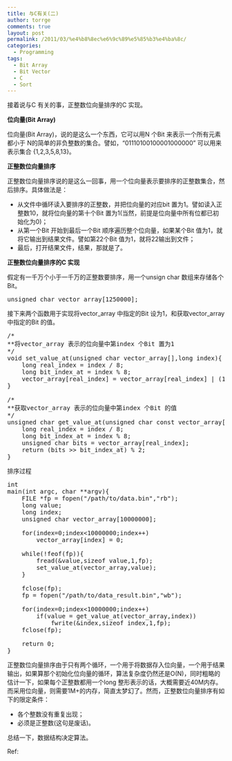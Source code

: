 ```yaml
---
title: 与C有关(二)
author: torrge
comments: true
layout: post
permalink: /2011/03/%e4%b8%8ec%e6%9c%89%e5%85%b3%e4%ba%8c/
categories:
  - Programming
tags:
  - Bit Array
  - Bit Vector
  - C
  - Sort
---
```

接着说与C 有关的事，正整数位向量排序的C 实现。

**位向量(Bit Array)**

位向量(Bit Array)，说的是这么一个东西，它可以用N 个Bit 来表示一个所有元素都小于 N的简单的非负整数的集合。譬如，“01110100100001000000” 可以用来表示集合 {1,2,3,5,8,13}。

**正整数位向量排序**

正整数位向量排序说的是这么一回事，用一个位向量表示要排序的正整数集合，然后排序。具体做法是：

*   从文件中循环读入要排序的正整数，并把位向量的对应bit 置为1。譬如读入正整数10，就将位向量的第十个Bit 置为1(当然，前提是位向量中所有位都已初始化为0)；
*   从第一个Bit 开始到最后一个Bit 顺序遍历整个位向量，如果某个Bit 值为1，就将它输出到结果文件。譬如第22个Bit 值为1，就将22输出到文件；
*   最后，打开结果文件，结果，那就是了。

**正整数位向量排序的C 实现**

假定有一千万个小于一千万的正整数要排序，用一个unsign char 数组来存储各个Bit。

<pre class="brush:cpp">unsigned char vector_array[1250000];</pre>

接下来两个函数用于实现将vector\_array 中指定的Bit 设为1，和获取vector\_array 中指定的Bit 的值。

<pre class="brush:cpp">/*
**将vector_array 表示的位向量中第index 个Bit 置为1
*/
void set_value_at(unsigned char vector_array[],long index){
	long real_index = index / 8;
	long bit_index_at = index % 8;
	vector_array[real_index] = vector_array[real_index] | (1 &lt;&lt; bit_index_at);
}

/*
**获取vector_array 表示的位向量中第index 个Bit 的值
*/
unsigned char get_value_at(unsigned char const vector_array[],long index){
	long real_index = index / 8;
	long bit_index_at = index % 8;
	unsigned char bits = vector_array[real_index];
	return (bits &gt;&gt; bit_index_at) % 2;
}</pre>

排序过程

<pre class="brush:cpp">int
main(int argc, char **argv){
	FILE *fp = fopen("/path/to/data.bin","rb");
	long value;
	long index;
	unsigned char vector_array[10000000];

	for(index=0;index&lt;10000000;index++)
		vector_array[index] = 0;

	while(!feof(fp)){
		fread(&value,sizeof value,1,fp);
		set_value_at(vector_array,value);
	}

	fclose(fp);
	fp = fopen("/path/to/data_result.bin","wb");

	for(index=0;index&lt;10000000;index++)
		if(value = get_value_at(vector_array,index))
			fwrite(&index,sizeof index,1,fp);
	fclose(fp);

	return 0;
}</pre>

正整数位向量排序由于只有两个循环，一个用于将数据存入位向量，一个用于结果输出，如果算那个初始化位向量的循环，算法复杂度仍然还是O(N)，同时粗略的估计一下，如果每个正整数都用一个long 整形表示的话，大概需要近40M内存。而采用位向量，则需要1M+的内存，简直太梦幻了。然而，正整数位向量排序有如下的限定条件：

*   各个整数没有重复出现；
*   必须是正整数(这句是废话)。

总结一下，数据结构决定算法。

Ref: <a href="http://book.douban.com/subject/1484451/" target="_blank"><Programming Pearls></a>